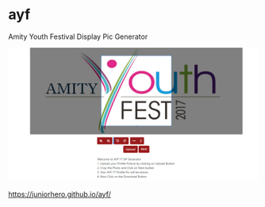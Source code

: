 # ayf
Amity Youth Festival Display Pic Generator

![Screenshot](screenshot.png)

https://juniorhero.github.io/ayf/

